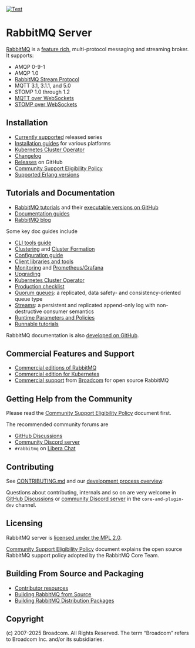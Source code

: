 [![Test](https://github.com/rabbitmq/rabbitmq-server/actions/workflows/test.yaml/badge.svg)](https://github.com/rabbitmq/rabbitmq-server/actions/workflows/test.yaml)

# RabbitMQ Server

[RabbitMQ](https://rabbitmq.com) is a [feature rich](https://www.rabbitmq.com/docs),
multi-protocol messaging and streaming broker. It supports:

 * AMQP 0-9-1
 * AMQP 1.0
 * [RabbitMQ Stream Protocol](https://www.rabbitmq.com/docs/streams)
 * MQTT 3.1, 3.1.1, and 5.0
 * STOMP 1.0 through 1.2
 * [MQTT over WebSockets](https://www.rabbitmq.com/docs/web-mqtt)
 * [STOMP over WebSockets](https://www.rabbitmq.com/docs/web-stomp)


## Installation

 * [Currently supported](https://www.rabbitmq.com/release-information) released series
 * [Installation guides](https://www.rabbitmq.com/docs/download) for various platforms
 * [Kubernetes Cluster Operator](https://www.rabbitmq.com/kubernetes/operator/operator-overview)
 * [Changelog](https://www.rabbitmq.com/release-information)
 * [Releases](https://github.com/rabbitmq/rabbitmq-server/releases) on GitHub
 * [Community Support Eligibility Policy](https://github.com/rabbitmq/rabbitmq-server/blob/main/COMMUNITY_SUPPORT.md)
 * [Supported Erlang versions](https://www.rabbitmq.com/docs/which-erlang)


## Tutorials and Documentation

 * [RabbitMQ tutorials](https://www.rabbitmq.com/tutorials) and their [executable versions on GitHub](https://github.com/rabbitmq/rabbitmq-tutorials)
 * [Documentation guides](https://rabbitmq.com/docs/)
 * [RabbitMQ blog](https://blog.rabbitmq.com/)

Some key doc guides include

 * [CLI tools guide](https://www.rabbitmq.com/docs/cli)
 * [Clustering](https://www.rabbitmq.com/docs/clustering) and [Cluster Formation](https://www.rabbitmq.com/docs/cluster-formation)
 * [Configuration guide](https://www.rabbitmq.com/docs/configure)
 * [Client libraries and tools](https://www.rabbitmq.com/client-libraries/devtools)
 * [Monitoring](https://www.rabbitmq.com/docs/monitoring) and [Prometheus/Grafana](https://www.rabbitmq.com/docs/prometheus)
 * [Upgrading](https://www.rabbitmq.com/docs/upgrade)
 * [Kubernetes Cluster Operator](https://www.rabbitmq.com/kubernetes/operator/operator-overview)
 * [Production checklist](https://www.rabbitmq.com/docs/production-checklist)
 * [Quorum queues](https://www.rabbitmq.com/docs/quorum-queues): a replicated, data safety- and consistency-oriented queue type
 * [Streams](https://www.rabbitmq.com/docs/streams): a persistent and replicated append-only log with non-destructive consumer semantics
 * [Runtime Parameters and Policies](https://www.rabbitmq.com/docs/parameters)
 * [Runnable tutorials](https://github.com/rabbitmq/rabbitmq-tutorials/)

RabbitMQ documentation is also [developed on GitHub](https://github.com/rabbitmq/rabbitmq-website/).

## Commercial Features and Support

 * [Commercial editions of RabbitMQ](https://tanzu.vmware.com/rabbitmq)
 * [Commercial edition for Kubernetes](https://docs.vmware.com/en/VMware-RabbitMQ-for-Kubernetes/1/rmq/installation.html)
 * [Commercial support](https://tanzu.vmware.com/rabbitmq/oss) from [Broadcom](https://vmware.com) for open source RabbitMQ

## Getting Help from the Community

Please read the [Community Support Eligibility Policy](https://github.com/rabbitmq/rabbitmq-server/blob/main/COMMUNITY_SUPPORT.md) document
first.

The recommended community forums are

 * [GitHub Discussions](https://github.com/rabbitmq/rabbitmq-server/discussions/)
 * [Community Discord server](https://rabbitmq.com/discord/)
 * `#rabbitmq` on [Libera Chat](https://libera.chat/)


## Contributing

See [CONTRIBUTING.md](./CONTRIBUTING.md) and our [development process overview](https://www.rabbitmq.com/github).

Questions about contributing, internals and so on are very welcome in [GitHub Discussions](https://github.com/rabbitmq/rabbitmq-server/discussions)
or [community Discord server](https://www.rabbitmq.com/discord/) in the `core-and-plugin-dev` channel.


## Licensing

RabbitMQ server is [licensed under the MPL 2.0](LICENSE-MPL-RabbitMQ).

[Community Support Eligibility Policy](https://github.com/rabbitmq/rabbitmq-server/blob/main/COMMUNITY_SUPPORT.md)
document explains the open source RabbitMQ support policy adopted by the RabbitMQ Core Team.


## Building From Source and Packaging

 * [Contributor resources](https://github.com/rabbitmq/contribute)
 * [Building RabbitMQ from Source](https://www.rabbitmq.com/docs/build-server)
 * [Building RabbitMQ Distribution Packages](https://www.rabbitmq.com/docs/build-server)


## Copyright

(c) 2007-2025 Broadcom. All Rights Reserved. The term “Broadcom” refers to Broadcom Inc. and/or its subsidiaries.
